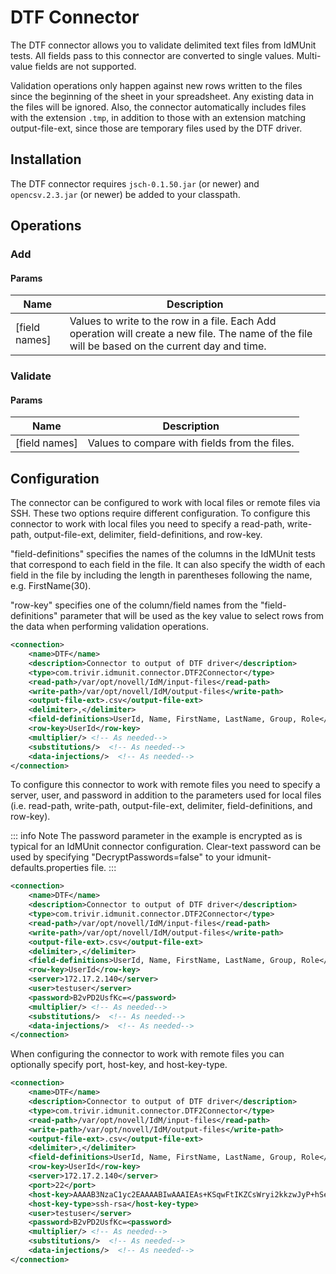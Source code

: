 # DTF Connector

The DTF connector allows you to validate delimited text files from IdMUnit tests. All fields pass to this connector are converted to single values. Multi-value fields are not supported.

Validation operations only happen against new rows written to the files since the beginning of the sheet in your spreadsheet. Any existing data in the files will be ignored. Also, the connector automatically includes files with the extension `.tmp`, in addition to those with an extension matching output-file-ext, since those are temporary files used by the DTF driver.

## Installation

The DTF connector requires `jsch-0.1.50.jar` (or newer) and `opencsv.2.3.jar` (or newer) be added to your classpath.

## Operations

### Add

#### Params

| Name          | Description                                                                                                                                      |
| ------------- | ------------------------------------------------------------------------------------------------------------------------------------------------ |
| [field names] | Values to write to the row in a file. Each Add operation will create a new file. The name of the file will be based on the current day and time. |

### Validate

#### Params

| Name          | Description                                   |
| ------------- | --------------------------------------------- |
| [field names] | Values to compare with fields from the files. |

## Configuration

The connector can be configured to work with local files or remote files via SSH. These two options require different configuration. To configure this connector to work with local files you need to specify a read-path, write-path, output-file-ext, delimiter, field-definitions, and row-key.

"field-definitions" specifies the names of the columns in the IdMUnit tests that correspond to each field in the file. It can also specify the width of each field in the file by including the length in parentheses following the name, e.g. FirstName(30).

"row-key" specifies one of the column/field names from the "field-definitions" parameter that will be used as the key value to select rows from the data when performing validation operations.

```xml
<connection>
    <name>DTF</name>
    <description>Connector to output of DTF driver</description>
    <type>com.trivir.idmunit.connector.DTF2Connector</type>
    <read-path>/var/opt/novell/IdM/input-files</read-path>
    <write-path>/var/opt/novell/IdM/output-files</write-path>
    <output-file-ext>.csv</output-file-ext>
    <delimiter>,</delimiter>
    <field-definitions>UserId, Name, FirstName, LastName, Group, Role</field-definitions>
    <row-key>UserId</row-key>
    <multiplier/> <!-- As needed-->
    <substitutions/>  <!-- As needed-->
    <data-injections/>  <!-- As needed-->
</connection>
```

To configure this connector to work with remote files you need to specify a server, user, and password in addition to the parameters used for local files (i.e. read-path, write-path, output-file-ext, delimiter, field-definitions, and row-key).

::: info Note
The password parameter in the example is encrypted as is typical for an IdMUnit connector configuration. Clear-text password can be used by specifying "DecryptPasswords=false" to your idmunit-defaults.properties file.
:::

```xml
<connection>
    <name>DTF</name>
    <description>Connector to output of DTF driver</description>
    <type>com.trivir.idmunit.connector.DTF2Connector</type>
    <read-path>/var/opt/novell/IdM/input-files</read-path>
    <write-path>/var/opt/novell/IdM/output-files</write-path>
    <output-file-ext>.csv</output-file-ext>
    <delimiter>,</delimiter>
    <field-definitions>UserId, Name, FirstName, LastName, Group, Role</field-definitions>
    <row-key>UserId</row-key>
    <server>172.17.2.140</server>
    <user>testuser</server>
    <password>B2vPD2UsfKc=</password>
    <multiplier/> <!-- As needed-->
    <substitutions/>  <!-- As needed-->
    <data-injections/>  <!-- As needed-->
</connection>
```

When configuring the connector to work with remote files you can optionally specify port, host-key, and host-key-type.

```xml
<connection>  
    <name>DTF</name>  
    <description>Connector to output of DTF driver</description>  
    <type>com.trivir.idmunit.connector.DTF2Connector</type>  
    <read-path>/var/opt/novell/IdM/input-files</read-path>  
    <write-path>/var/opt/novell/IdM/output-files</write-path>  
    <output-file-ext>.csv</output-file-ext>  
    <delimiter>,</delimiter>  
    <field-definitions>UserId, Name, FirstName, LastName, Group, Role</field-definitions>  
    <row-key>UserId</row-key>  
    <server>172.17.2.140</server>  
    <port>22</port>  
    <host-key>AAAAB3NzaC1yc2EAAAABIwAAAIEAs+KSqwFtIKZCsWryi2kkzwJyP+hSeGNdoqp0K611wRvS2Hd7SMbLu6yrqttdjWKonezVIaYx0clkdzTmu96HId+zDeCShljrIaslPIkN0nXSsSHuTa/k6K78iKKXsD5WSpKb0zcsnUbeRksUtdyAEiDlUC6CpYS1tC+34vl1AJ8=</host-key>  
    <host-key-type>ssh-rsa</host-key-type>  
    <user>testuser</server>  
    <password>B2vPD2UsfKc=<password>  
    <multiplier/> <!-- As needed-->  
    <substitutions/>  <!-- As needed-->  
    <data-injections/>  <!-- As needed-->  
</connection>
```
